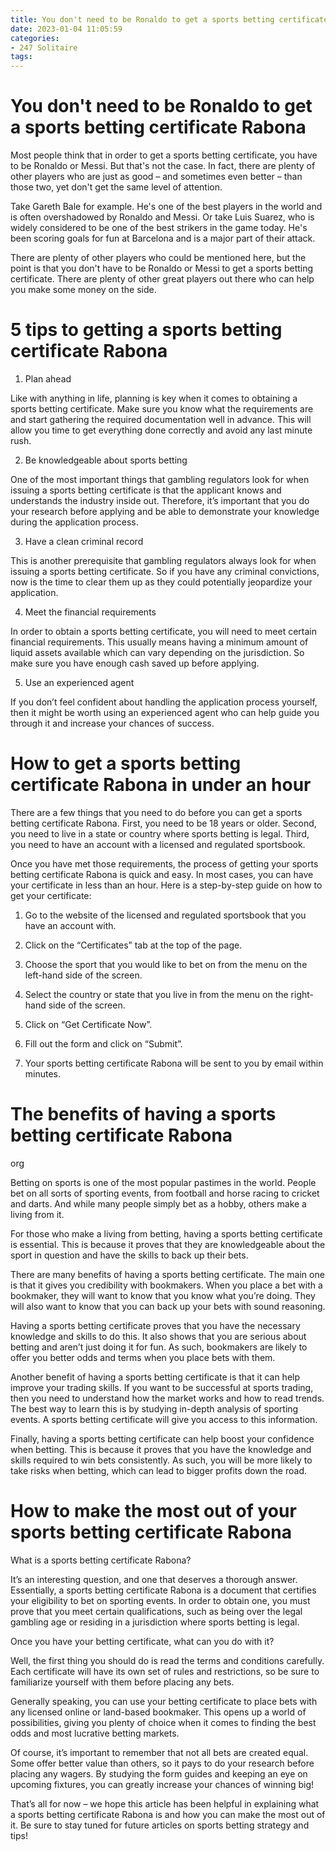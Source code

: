 ```yaml
---
title: You don't need to be Ronaldo to get a sports betting certificate Rabona
date: 2023-01-04 11:05:59
categories:
- 247 Solitaire
tags:
---
```



#  You don't need to be Ronaldo to get a sports betting certificate Rabona

Most people think that in order to get a sports betting certificate, you have to be Ronaldo or Messi. But that's not the case. In fact, there are plenty of other players who are just as good – and sometimes even better – than those two, yet don't get the same level of attention.

Take Gareth Bale for example. He's one of the best players in the world and is often overshadowed by Ronaldo and Messi. Or take Luis Suarez, who is widely considered to be one of the best strikers in the game today. He's been scoring goals for fun at Barcelona and is a major part of their attack.

There are plenty of other players who could be mentioned here, but the point is that you don't have to be Ronaldo or Messi to get a sports betting certificate. There are plenty of other great players out there who can help you make some money on the side.

#  5 tips to getting a sports betting certificate Rabona

1. Plan ahead

Like with anything in life, planning is key when it comes to obtaining a sports betting certificate. Make sure you know what the requirements are and start gathering the required documentation well in advance. This will allow you time to get everything done correctly and avoid any last minute rush.

2. Be knowledgeable about sports betting

One of the most important things that gambling regulators look for when issuing a sports betting certificate is that the applicant knows and understands the industry inside out. Therefore, it’s important that you do your research before applying and be able to demonstrate your knowledge during the application process.

3. Have a clean criminal record

This is another prerequisite that gambling regulators always look for when issuing a sports betting certificate. So if you have any criminal convictions, now is the time to clear them up as they could potentially jeopardize your application.

4. Meet the financial requirements

In order to obtain a sports betting certificate, you will need to meet certain financial requirements. This usually means having a minimum amount of liquid assets available which can vary depending on the jurisdiction. So make sure you have enough cash saved up before applying.

5. Use an experienced agent

If you don’t feel confident about handling the application process yourself, then it might be worth using an experienced agent who can help guide you through it and increase your chances of success.

#  How to get a sports betting certificate Rabona in under an hour

There are a few things that you need to do before you can get a sports betting certificate Rabona. First, you need to be 18 years or older. Second, you need to live in a state or country where sports betting is legal. Third, you need to have an account with a licensed and regulated sportsbook.

Once you have met those requirements, the process of getting your sports betting certificate Rabona is quick and easy. In most cases, you can have your certificate in less than an hour. Here is a step-by-step guide on how to get your certificate:

1) Go to the website of the licensed and regulated sportsbook that you have an account with.

2) Click on the “Certificates” tab at the top of the page.

3) Choose the sport that you would like to bet on from the menu on the left-hand side of the screen.

4) Select the country or state that you live in from the menu on the right-hand side of the screen.

5) Click on “Get Certificate Now”.

6) Fill out the form and click on “Submit”.

7) Your sports betting certificate Rabona will be sent to you by email within minutes.

#  The benefits of having a sports betting certificate Rabona
org

Betting on sports is one of the most popular pastimes in the world. People bet on all sorts of sporting events, from football and horse racing to cricket and darts. And while many people simply bet as a hobby, others make a living from it.

For those who make a living from betting, having a sports betting certificate is essential. This is because it proves that they are knowledgeable about the sport in question and have the skills to back up their bets.

There are many benefits of having a sports betting certificate. The main one is that it gives you credibility with bookmakers. When you place a bet with a bookmaker, they will want to know that you know what you’re doing. They will also want to know that you can back up your bets with sound reasoning.

Having a sports betting certificate proves that you have the necessary knowledge and skills to do this. It also shows that you are serious about betting and aren’t just doing it for fun. As such, bookmakers are likely to offer you better odds and terms when you place bets with them.

Another benefit of having a sports betting certificate is that it can help improve your trading skills. If you want to be successful at sports trading, then you need to understand how the market works and how to read trends. The best way to learn this is by studying in-depth analysis of sporting events. A sports betting certificate will give you access to this information.

Finally, having a sports betting certificate can help boost your confidence when betting. This is because it proves that you have the knowledge and skills required to win bets consistently. As such, you will be more likely to take risks when betting, which can lead to bigger profits down the road.

#  How to make the most out of your sports betting certificate Rabona

What is a sports betting certificate Rabona?

It’s an interesting question, and one that deserves a thorough answer. Essentially, a sports betting certificate Rabona is a document that certifies your eligibility to bet on sporting events. In order to obtain one, you must prove that you meet certain qualifications, such as being over the legal gambling age or residing in a jurisdiction where sports betting is legal.

Once you have your betting certificate, what can you do with it?

Well, the first thing you should do is read the terms and conditions carefully. Each certificate will have its own set of rules and restrictions, so be sure to familiarize yourself with them before placing any bets.

Generally speaking, you can use your betting certificate to place bets with any licensed online or land-based bookmaker. This opens up a world of possibilities, giving you plenty of choice when it comes to finding the best odds and most lucrative betting markets.

Of course, it’s important to remember that not all bets are created equal. Some offer better value than others, so it pays to do your research before placing any wagers. By studying the form guides and keeping an eye on upcoming fixtures, you can greatly increase your chances of winning big!

That’s all for now – we hope this article has been helpful in explaining what a sports betting certificate Rabona is and how you can make the most out of it. Be sure to stay tuned for future articles on sports betting strategy and tips!